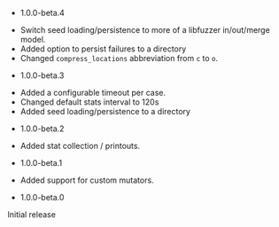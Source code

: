 * 1.0.0-beta.4

- Switch seed loading/persistence to more of a libfuzzer in/out/merge model.
- Added option to persist failures to a directory
- Changed `compress_locations` abbreviation from `c` to `o`.

* 1.0.0-beta.3

- Added a configurable timeout per case.
- Changed default stats interval to 120s
- Added seed loading/persistence to a directory

* 1.0.0-beta.2

- Added stat collection / printouts.

* 1.0.0-beta.1

- Added support for custom mutators.

* 1.0.0-beta.0

Initial release
